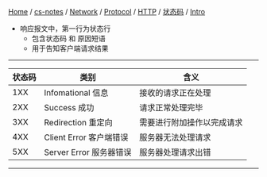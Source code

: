 [Home](https://mengxianbin.github.io) /
[cs-notes](https://mengxianbin.github.io/cs-notes/site) /
[Network](https://mengxianbin.github.io/cs-notes/site/Network) /
[Protocol](https://mengxianbin.github.io/cs-notes/site/Network/Protocol) /
[HTTP](https://mengxianbin.github.io/cs-notes/site/Network/Protocol/HTTP) /
[状态码](https://mengxianbin.github.io/cs-notes/site/Network/Protocol/HTTP/%E7%8A%B6%E6%80%81%E7%A0%81) /
[Intro](https://mengxianbin.github.io/cs-notes/site/Network/Protocol/HTTP/%E7%8A%B6%E6%80%81%E7%A0%81/Intro)

* 响应报文中，第一行为状态行
    * 包含状态码 和 原因短语
    * 用于告知客户端请求结果

---

| 状态码 | 类别                    | 含义                       |
|--------|-------------------------|----------------------------|
| 1XX    | Infomational 信息       | 接收的请求正在处理         |
| 2XX    | Success 成功            | 请求正常处理完毕           |
| 3XX    | Redirection 重定向      | 需要进行附加操作以完成请求 |
| 4XX    | Client Error 客户端错误 | 服务器无法处理请求         |
| 5XX    | Server Error 服务器错误 | 服务器处理请求出错         |

---
